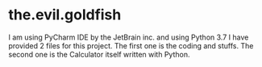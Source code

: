 # the.evil.goldfish
I am using PyCharm IDE by the JetBrain inc. and using Python 3.7
I have provided 2 files for this project.
The first one is the coding and stuffs.
The second one is the Calculator itself written with Python.
